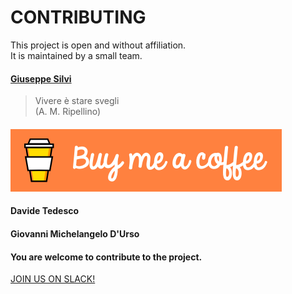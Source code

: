 # CONTRIBUTING

This project is open and without affiliation.  
It is maintained by a small team.

#### [Giuseppe Silvi](https://github.com/grammaton)

> Vivere è stare svegli  
> \(A. M. Ripellino\)

#### [![](.gitbook/assets/default-orange.png)](https://www.buymeacoffee.com/grammaton)

#### Davide Tedesco

#### Giovanni Michelangelo D'Urso

#### You are welcome to contribute to the project.

[JOIN US ON SLACK!](https://join.slack.com/t/seam-world/shared_invite/zt-ekrwtpo3-mXz~GczNSLTIatlJyd4GGg)



